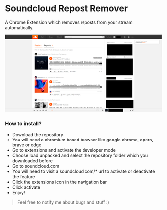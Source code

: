# Soundcloud Repost Remover
A Chrome Extension which removes reposts from your stream automatically.

![alt text][logo]

[logo]: https://raw.githubusercontent.com/simonsagstetter/soundcloud-repost-remover/master/screenshot.png ""

### How to install?
* Download the repository
* You will need a chromium based browser like google chrome, opera, brave or edge
* Go to extensions and activate the developer mode
* Choose load unpacked and select the repository folder which you downloaded before
* Go to soundcloud.com
* You will need to visit a soundcloud.com/* url to activate or deactivate the feature
* Click the extensions icon in the navigation bar
* Click activate
* Enjoy!

> Feel free to notify me about bugs and stuff :)
